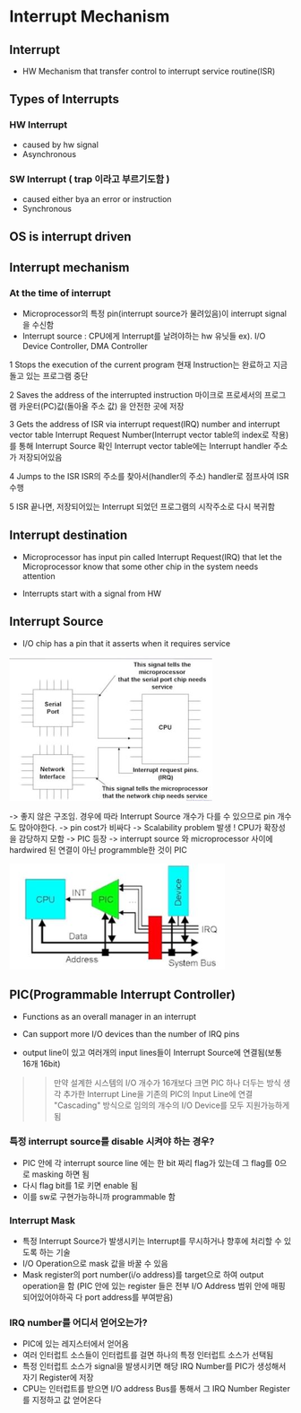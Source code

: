 # Interrupt Mechanism
## Interrupt
 - HW Mechanism that transfer control to interrupt service routine(ISR)
 
 
## Types of Interrupts
### HW Interrupt
- caused by hw signal
- Asynchronous

### SW Interrupt ( trap 이라고 부르기도함 )
- caused either bya an error or instruction
- Synchronous


## OS is interrupt driven


## Interrupt mechanism
### At the time of interrupt
- Microprocessor의 특정 pin(interrupt source가 물려있음)이 interrupt signal을 수신함
- Interrupt source : CPU에게 Interrupt를 날려야하는 hw 유닛들
  ex). I/O Device Controller, DMA Controller

1 Stops the execution of the current program
 현재 Instruction는 완료하고 지금 돌고 있는 프로그램 중단 

2 Saves the address of the interrupted instruction 
 마이크로 프로세서의 프로그램 카운터(PC)값(돌아올 주소 값) 을 안전한 곳에 저장
 
3 Gets the address of ISR via interrupt request(IRQ) number and interrupt vector table
 Interrupt Request Number(Interrupt vector table의 index로 작용)를 통해 Interrupt Source 확인
 Interrupt vector table에는 Interrupt handler 주소가 저장되어있음
 
4 Jumps to the ISR
 ISR의 주소를 찾아서(handler의 주소) handler로 점프사여 ISR 수행
 
5 ISR 끝나면, 저장되어있는 Interrupt 되었던 프로그램의 시작주소로 다시 복귀함


## Interrupt destination
- Microprocessor has input pin called Interrupt Request(IRQ) that let the Microprocessor know
  that some other chip in the system needs attention

- Interrupts start with a signal from HW


## Interrupt Source
- I/O chip has a pin that it asserts when it requires service


![ch3_2_1](./pic/ch3_2_1.JPG)


-> 좋지 않은 구조임. 경우에 따라 Interrupt Source 개수가 다를 수 있으므로 pin 개수도 많아야한다.
-> pin cost가 비싸다 
-> Scalability problem 발생 ! CPU가 확장성을 감당하지 모함
-> PIC 등장
-> interrupt source 와 microprocessor 사이에 hardwired 된 연결이 아닌 programmble한 것이 PIC


![ch3_2_2](./pic/ch3_2_2.JPG)


## PIC(Programmable Interrupt Controller)
- Functions as an overall manager in an interrupt 
- Can support more I/O devices than the number of IRQ pins

- output line이 있고 여러개의 input lines들이 Interrupt Source에 연결됨(보통 16개 16bit)
 >> 만약 설계한 시스템의 I/O 개수가 16개보다 크면 PIC 하나 더두는 방식 생각
 >> 추가한 Interrupt Line을 기존의 PIC의 Input Line에 연결
 >> "Cascading" 방식으로 임의의 개수의 I/O Device를 모두 지원가능하게 됨

### 특정 interrupt source를 disable 시켜야 하는 경우?
- PIC 안에 각 interrupt source line 에는 한 bit 짜리 flag가 있는데 그 flag를 0으로 masking 하면 됨
- 다시 flag bit를 1로 키면 enable 됨
- 이를 sw로 구현가능하니까 programmable 함

### Interrupt Mask
- 특정 Interrupt Source가 발생시키는 Interrupt를 무시하거나 향후에 처리할 수 있도록 하는 기술
- I/O Operation으로 mask 값을 바꿀 수 있음
- Mask register의 port number(i/o address)를 target으로 하여 output operation을 함
(PIC 안에 있는 register 들은 전부 I/O Address 범위 안에 매핑되어있어야하곡 다 port address를 부여받음)

### IRQ number를 어디서 얻어오는가?
- PIC에 있는 레지스터에서 얻어옴
- 여러 인터럽트 소스들이 인터럽트를 걸면 하나의 특정 인터럽트 소스가 선택됨
- 특정 인터럽트 소스가 signal을 발생시키면 해당 IRQ Number를 PIC가 생성해서 자기 Register에 저장
- CPU는 인터럽트를 받으면 I/O address Bus를 통해서 그 IRQ Number Register를 지정하고 값 얻어온다
